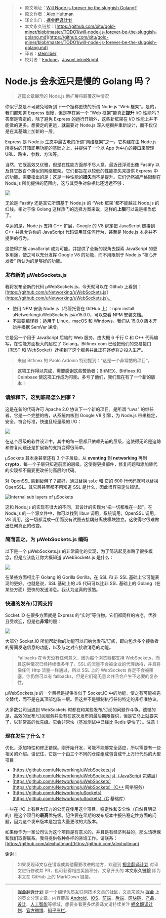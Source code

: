 > * 原文地址：[Will Node.js forever be the sluggish Golang?](https://levelup.gitconnected.com/will-node-js-forever-be-the-sluggish-golang-f632130e5c7a)
> * 原文作者：[Alex Hultman](https://medium.com/@alexhultman)
> * 译文出自：[掘金翻译计划](https://github.com/xitu/gold-miner)
> * 本文永久链接：[https://github.com/xitu/gold-miner/blob/master/TODO1/will-node-js-forever-be-the-sluggish-golang.md](https://github.com/xitu/gold-miner/blob/master/TODO1/will-node-js-forever-be-the-sluggish-golang.md)
> * 译者：[steinliber](https://github.com/steinliber)
> * 校对者：[Endone](https://github.com/Endone)，[JasonLinkinBright](https://github.com/JasonLinkinBright)

# Node.js 会永远只是慢的 Golang 吗？

> 这篇文章展示的 Node.js 新扩展将颠覆这种情况

你似乎总是不可避免地听到下一个据称更快的所谓 Node.js “Web 框架”。是的，我们都知道 Express 很慢，但是存在另一个 “Web 框架”能真正**提升** I/O 性能吗？答案是否定的，除了避免 Express 的运行开销外，这些新框架在 I/O 性能上并不能做的更多。想要走的更远，就需要对 Node.js 深入挖掘并重新设计，而不仅仅是在其基础上加新的一层。

Express 是 Node.js 生态中最古老的所谓“网络框架”之一。它构建在由 Node.js 所提供的开箱即用功能的基础之上，并提供了一个以 App 为中心的接口来管理 URL、路由、参数、方法等。

当然，它既高效又优雅，但是在性能方面却不尽人意。最近还浮现出像 Fastify 以及其它数百个类似的网络框架。它们都旨在以较低的性能损失来提供 Express 中的功能。需要指出的是；这是一种性能的**损失**而不是提升。它们仍然被严格限制在 Node.js 所能提供的范围内，这与其竞争对象相比还远远不够：

![](https://cdn-images-1.medium.com/max/2000/1*1MrkEKoWL7MnDYuY3dk8aA.png)

无论是 Fastify 还是其它所谓基于 Node.js 的 “Web 框架”都不能越过 Node.js 的红线。相对于像 Golang 这样热门的选择方案来说，这样的**上限**可以说是相当低了。

幸运的是，Node.js 支持 C++ 扩展，Google 的 V8 绑定把 JavaScript 链接到 C++ 并且允许你的 JavaScript 代码调用其任何行为，甚至是 Node.js 本身并不提供的行为。

这使得扩展 JavaScript 成为可能。并提供了全新的视角去探索 JavaScript 的更多用途，使之可以充分发挥 Google V8 的功能，而不用限制于 Node.js “核心开发者” 所认为的足够好的功能。

### 发布新的 µWebSockets.js

我将发布全新的代码 µWebSockets.js，今天就可以在 Github 上看到：[https://github.com/uNetworking/uWebSockets.js](https://github.com/uNetworking/uWebSockets.js)。

* 使用 NPM 安装 Node.js（尽管托管在 GitHub 上）：npm install uNetworking/uWebSockets.js#v15.0.0，可以查看 NPM 安装文档。
* 不需要编译器；适用于 Linux，macOS 和 Windows。我们从 15.0.0 版本开始并根据 SemVer 递增。

它是另一个用于 JavaScript 后端的 Web 服务，由大概 6 千行 C 和 C++ 代码编写，在性能方面极大的超过了 Golang。Bitfinex.com 已经把他们的交易接口（REST 和 WebSocket）迁移到了这个服务并且正在逐步将之投入生产。

> 来自 Bitfinex 的 Paolo Ardoino 特别提到：“这是一个非常酷的项目”。

> **这项工作得以完成，需要感谢这些赞助者；BitMEX、Bitfinex 和 Coinbase 使这项工作成为可能。多亏了他们，我们现在有了一个新的版本！**

### 请解释下，这到底是怎么回事？

这是在新的代码许可 Apache 2.0 协议下一个新的项目，是所谓 “uws” 的继任者。它是一个完整的栈，从系统内核到 Google V8 引擎，为 Node.js 带来稳定，安全，符合标准，快速且轻量级的 I/O：

![](https://cdn-images-1.medium.com/max/2462/1*s3YLN_-95DbHflLKOOahoQ.png)

在这个层级的软件设计中，其中的每一层都只依赖先前的层级，这使得无论是追踪和修复问题还是扩展新的支持变得很简单。

µSockets 其本身甚至还有 3 个子层级，从 **eventing** 到 **networking** 再到 **crypto**，每一个子层只知道前面的层级。这使得更换部件，修复问题和添加替代的实现都不需要更改任何高层的代码。

对 OpenSSL 感到疲倦了？那好，通过替换 ssl.c 和 它的 600 行代码就可以替换 OpenSSL。其它层甚至都不用知道 SSL 是什么，因此很容易定位错误。

![Internal sub layers of µSockets](https://cdn-images-1.medium.com/max/2000/0*KYceR1fpeHeUZE2E.png)

这和 Node.js 的实现有很大的不同，其设计的实现为“把一切都堆在一起”。在 Node.js 的一个源文件中，你可以找到 libuv 调用，系统调用，OpenSSL 调用，V8 调用。这一切都混成一团而没有试图去接耦分离使模块独立。这使得它很难做出任何真正的改变。

### 简而言之，为 µWebSockets.js 编码

以下是一个 µWebSockets.js 的非常简化的实现，为了简洁起见省略了很多概念，但是应该能让你大概知道 µWebSockets.js 是什么：

![](https://cdn-images-1.medium.com/max/2000/1*I6jsm23tYBFIJGxZKB07bg.png)

在某些方面相比于 Golang 的 Gorilla Gorilla，在 SSL 和 非 SSL 基础上它可能表现的更好。也就是说，SSL 基础上的 JS 代码可以比非 SSL 基础上的 Golang（在某些方面）更快的发送消息。我认为这真的很酷。

### 快速的发布/订阅支持

Socket.IO 在很多方面就是 Express 的“实时”等价物。它们都同样的古老，优雅且受欢迎，但是也**非常**的慢：

![](https://cdn-images-1.medium.com/max/2098/1*dY6cHErkXrqFiyJS7IrR1g.png)

大部分 Socket.IO 所能帮助你的功能可以归纳为发布/订阅，即向包含多个接收者的房间发送信息的功能，以及与之对应接收消息的功能。
>Fallbacks 在今天没有任何意义，因为每个浏览器都支持 WebSockets，而且这种情况已经持续很多年了。SSL 的流量不会被企业的代理劫持，并且将像任何 Http 流量一样通过，所以 SSL 上的 WebSockets 肯定不会被阻塞。你仍然可以有 fallbacks，但是它们毫无意义并且会产生不必要的复杂性。

μWebSockets.js 的一个目标是提供类似于 Socket.IO 中的功能，使之有可能被完全替代，而不是在其顶部包装一层。但这并不是强制执行任何特定的非标准协议。

大多数公司当遇到 WebSockets 时都在和某些发布/订阅的问题作斗争。遗憾的是，高效的发布/订阅服务并没有在这次发布的最后期限提供，但是它马上就要来了，以非常高的优先级。它会非常快（基准测试中已经比 Redis 更快了）。注意！

### 现在发生了什么？

优化，添加特性和修正错误。刚开始开发，可能不能够完全适应，所以需要有一些相关的介绍。请记住，它是一个由三个不同的仓库组成包含成千上万行代码的大型项目：

* [https://github.com/uNetworking/uWebSockets.js](https://github.com/uNetworking/uWebSockets.js)（JavaScript 包装层）
* [https://github.com/uNetworking/uWebSockets](https://github.com/uNetworking/uWebSockets)（C++ 网络服务）
* [https://github.com/uNetworking/uSockets](https://github.com/uNetworking/uSockets)（C 基础库）

一些在 I/O 上有巨大压力的公司在使用这个项目。稳定性和安全性（自然且明显的）是这个项目的**最高**优先级。记住要在早期的发布版本中报告稳定性方面的问题，因为这个发布版本是包含大量更改的大版本。

如果你作为一家公司认为这个项目是有意义的，并且是有经济利益的，那么请确保和我们取得联系。我将提供各种各样的咨询工作。请联系：[https://github.com/alexhultman](https://github.com/alexhultman)

谢谢！

> 如果发现译文存在错误或其他需要改进的地方，欢迎到 [掘金翻译计划](https://github.com/xitu/gold-miner) 对译文进行修改并 PR，也可获得相应奖励积分。文章开头的 **本文永久链接** 即为本文在 GitHub 上的 MarkDown 链接。

---

> [掘金翻译计划](https://github.com/xitu/gold-miner) 是一个翻译优质互联网技术文章的社区，文章来源为 [掘金](https://juejin.im) 上的英文分享文章。内容覆盖 [Android](https://github.com/xitu/gold-miner#android)、[iOS](https://github.com/xitu/gold-miner#ios)、[前端](https://github.com/xitu/gold-miner#前端)、[后端](https://github.com/xitu/gold-miner#后端)、[区块链](https://github.com/xitu/gold-miner#区块链)、[产品](https://github.com/xitu/gold-miner#产品)、[设计](https://github.com/xitu/gold-miner#设计)、[人工智能](https://github.com/xitu/gold-miner#人工智能)等领域，想要查看更多优质译文请持续关注 [掘金翻译计划](https://github.com/xitu/gold-miner)、[官方微博](http://weibo.com/juejinfanyi)、[知乎专栏](https://zhuanlan.zhihu.com/juejinfanyi)。

